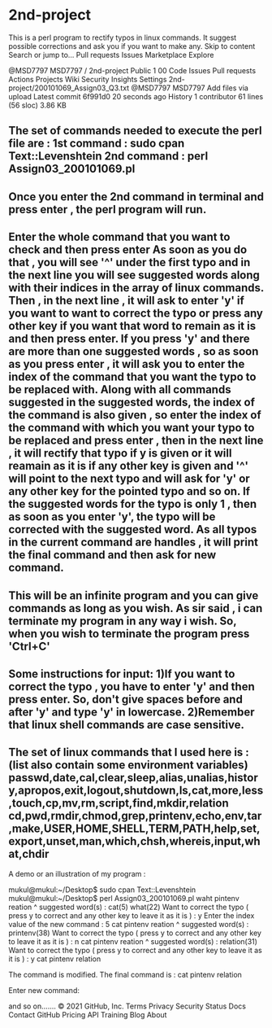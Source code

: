 # 2nd-project
This is a perl program to rectify typos in linux commands. It suggest possible corrections and ask you if you want to make any.
Skip to content
Search or jump to…
Pull requests
Issues
Marketplace
Explore
 
@MSD7797 
MSD7797
/
2nd-project
Public
1
00
Code
Issues
Pull requests
Actions
Projects
Wiki
Security
Insights
Settings
2nd-project/200101069_Assign03_Q3.txt
@MSD7797
MSD7797 Add files via upload
Latest commit 6f991d0 20 seconds ago
 History
 1 contributor
61 lines (56 sloc)  3.86 KB
   
 The set of commands needed to execute the perl file are :
 1st command : sudo cpan Text::Levenshtein
 2nd command : perl Assign03_200101069.pl
 ------------------------------------------------------------------------------------------------------------------------------------
 Once you enter the 2nd command in terminal and press enter , the perl program will run.
 ------------------------------------------------------------------------------------------------------------------------------------
 Enter the whole command that you want to check and then press enter
 As soon as you do that , you will see '^' under the first typo
 and in the next line you will see suggested words along with their indices in the array of linux commands.
 Then , in the next line , it will ask to enter 'y' if you want to want to correct the typo or press any other key 
 if you want that word to remain as it is and then press enter.
 If you press 'y' and there are more than one suggested words , so as soon as you press enter , it will ask you to enter
 the index of the command that you want the typo to be replaced with. Along with all commands suggested in the suggested words,
 the index of the command is also given , so enter the index of the command with which you want your typo to be replaced
 and press enter , then in the next line , it will rectify that typo if y is given or it will reamain as it is
 if any other key is given and '^' will point to the next typo and will ask for 'y' or any other key
 for the pointed typo and so on.
 If the suggested words for the typo is only 1 , then as soon as you enter 'y', the typo will be corrected with the
 suggested word.
 As all typos in the current command are handles , it will print the final command and then ask for new command.
 --------------------------------------------------------------------------------------------------------------------------------------
 This will be an infinite program and you can give commands as long as you wish.
 As sir said , i can terminate my program in any way i wish.
 So, when you wish to terminate the program press 'Ctrl+C'
 --------------------------------------------------------------------------------------------------------------------------------------
 Some instructions for input:
 1)If you want to correct the typo , you have to enter 'y' and then press enter. So, don't give spaces before and after
   'y' and type 'y' in lowercase.
 2)Remember that linux shell commands are case sensitive.
 --------------------------------------------------------------------------------------------------------------------------------------
 The set of linux commands that I used here is : (list also contain some environment variables)
 passwd,date,cal,clear,sleep,alias,unalias,history,apropos,exit,logout,shutdown,ls,cat,more,less,touch,cp,mv,rm,script,find,mkdir,relation
 cd,pwd,rmdir,chmod,grep,printenv,echo,env,tar,make,USER,HOME,SHELL,TERM,PATH,help,set,export,unset,man,which,chsh,whereis,input,what,chdir
 --------------------------------------------------------------------------------------------------------------------------------------
 A demo or an illustration of my program :
 
 mukul@mukul:~/Desktop$ sudo cpan Text::Levenshtein
 mukul@mukul:~/Desktop$ perl Assign03_200101069.pl
 waht pintenv reation
 ^
 suggested word(s) : cat(5) what(22)
 Want to correct the typo ( press y to correct and any other key to leave it as it is ) : y
 Enter the index value of the new command : 5
 cat pintenv reation
     ^
 suggested word(s) : printenv(38)
 Want to correct the typo ( press y to correct and any other key to leave it as it is ) : n
 cat pintenv reation
             ^
 suggested word(s) : relation(31)
 Want to correct the typo ( press y to correct and any other key to leave it as it is ) : y
 cat pintenv relation
 
 The command is modified.
 The final command is :
 cat pintenv relation
 
 Enter new command:
 
 
 and so on.......
© 2021 GitHub, Inc.
Terms
Privacy
Security
Status
Docs
Contact GitHub
Pricing
API
Training
Blog
About
